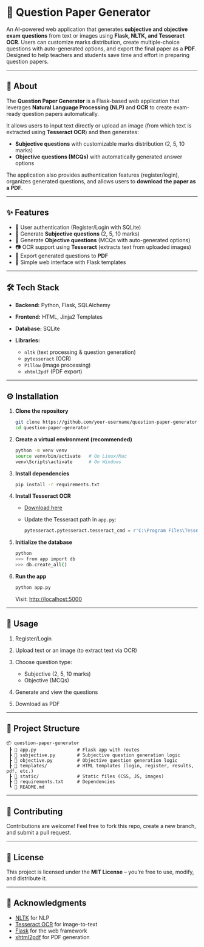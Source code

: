 # 📘 Question Paper Generator

An AI-powered web application that generates **subjective and objective exam questions** from text or images using **Flask, NLTK, and Tesseract OCR**. Users can customize marks distribution, create multiple-choice questions with auto-generated options, and export the final paper as a **PDF**. Designed to help teachers and students save time and effort in preparing question papers.

---

## 📖 About

The **Question Paper Generator** is a Flask-based web application that leverages **Natural Language Processing (NLP)** and **OCR** to create exam-ready question papers automatically.

It allows users to input text directly or upload an image (from which text is extracted using **Tesseract OCR**) and then generates:

* **Subjective questions** with customizable marks distribution (2, 5, 10 marks)
* **Objective questions (MCQs)** with automatically generated answer options

The application also provides authentication features (register/login), organizes generated questions, and allows users to **download the paper as a PDF**.

---

## ✨ Features

* 🔑 User authentication (Register/Login with SQLite)
* 📝 Generate **Subjective questions** (2, 5, 10 marks)
* 🎯 Generate **Objective questions** (MCQs with auto-generated options)
* 📷 OCR support using **Tesseract** (extracts text from uploaded images)
* 📄 Export generated questions to **PDF**
* 🎨 Simple web interface with Flask templates

---

## 🛠️ Tech Stack

* **Backend:** Python, Flask, SQLAlchemy
* **Frontend:** HTML, Jinja2 Templates
* **Database:** SQLite
* **Libraries:**

  * `nltk` (text processing & question generation)
  * `pytesseract` (OCR)
  * `Pillow` (image processing)
  * `xhtml2pdf` (PDF export)

---

## ⚙️ Installation

1. **Clone the repository**

   ```bash
   git clone https://github.com/your-username/question-paper-generator.git
   cd question-paper-generator
   ```

2. **Create a virtual environment (recommended)**

   ```bash
   python -m venv venv
   source venv/bin/activate   # On Linux/Mac
   venv\Scripts\activate      # On Windows
   ```

3. **Install dependencies**

   ```bash
   pip install -r requirements.txt
   ```

4. **Install Tesseract OCR**

   * [Download here](https://github.com/tesseract-ocr/tesseract)
   * Update the Tesseract path in `app.py`:

     ```python
     pytesseract.pytesseract.tesseract_cmd = r'C:\Program Files\Tesseract-OCR\tesseract.exe'
     ```

5. **Initialize the database**

   ```bash
   python
   >>> from app import db
   >>> db.create_all()
   ```

6. **Run the app**

   ```bash
   python app.py
   ```

   Visit: [http://localhost:5000](http://localhost:5000)

---

## 🎯 Usage

1. Register/Login
2. Upload text or an image (to extract text via OCR)
3. Choose question type:

   * Subjective (2, 5, 10 marks)
   * Objective (MCQs)
4. Generate and view the questions
5. Download as PDF

---

## 📂 Project Structure

```
📦 question-paper-generator
 ┣ 📜 app.py               # Flask app with routes
 ┣ 📜 subjective.py        # Subjective question generation logic
 ┣ 📜 objective.py         # Objective question generation logic
 ┣ 📂 templates/           # HTML templates (login, register, results, pdf, etc.)
 ┣ 📂 static/              # Static files (CSS, JS, images)
 ┣ 📜 requirements.txt     # Dependencies
 ┗ 📜 README.md
```

---

## 🤝 Contributing

Contributions are welcome! Feel free to fork this repo, create a new branch, and submit a pull request.

---

## 📜 License

This project is licensed under the **MIT License** – you’re free to use, modify, and distribute it.

---

## 🙌 Acknowledgments

* [NLTK](https://www.nltk.org/) for NLP
* [Tesseract OCR](https://github.com/tesseract-ocr/tesseract) for image-to-text
* [Flask](https://flask.palletsprojects.com/) for the web framework
* [xhtml2pdf](https://xhtml2pdf.readthedocs.io/) for PDF generation
